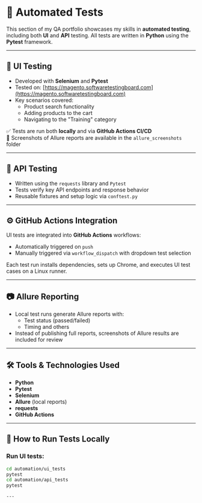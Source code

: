 # 🤖 Automated Tests

This section of my QA portfolio showcases my skills in **automated testing**, including both **UI** and **API** testing. All tests are written in **Python** using the **Pytest** framework.

---

## 🧪 UI Testing

- Developed with **Selenium** and **Pytest**
- Tested on: [https://magento.softwaretestingboard.com](https://magento.softwaretestingboard.com)
- Key scenarios covered:
  - Product search functionality
  - Adding products to the cart
  - Navigating to the "Training" category

✅ Tests are run both **locally** and via **GitHub Actions CI/CD**  
📸 Screenshots of Allure reports are available in the `allure_screenshots` folder

---

## 🔌 API Testing

- Written using the `requests` library and `Pytest`
- Tests verify key API endpoints and response behavior
- Reusable fixtures and setup logic via `conftest.py`

---

## ⚙️ GitHub Actions Integration

UI tests are integrated into **GitHub Actions** workflows:
- Automatically triggered on `push`
- Manually triggered via `workflow_dispatch` with dropdown test selection

Each test run installs dependencies, sets up Chrome, and executes UI test cases on a Linux runner.

---

## 📷 Allure Reporting

- Local test runs generate Allure reports with:
  - Test status (passed/failed)
  - Timing and others
- Instead of publishing full reports, screenshots of Allure results are included for review

---

## 🛠️ Tools & Technologies Used

- **Python**
- **Pytest**
- **Selenium**
- **Allure** (local reports)
- **requests**
- **GitHub Actions**

---

## 🧪 How to Run Tests Locally

### Run UI tests:
```bash
cd automation/ui_tests
pytest
cd automation/api_tests
pytest

---


